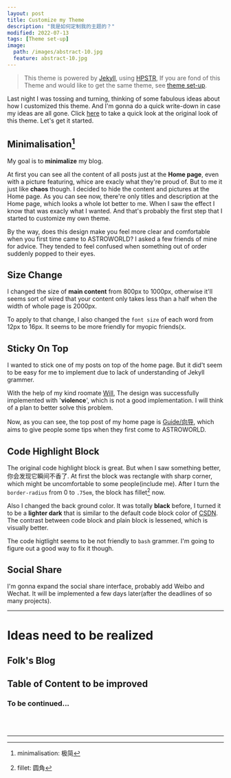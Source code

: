 ```yaml
---
layout: post
title: Customize my Theme
description: "我是如何定制我的主题的？"
modified: 2022-07-13
tags: [Theme set-up]
image:
  path: /images/abstract-10.jpg
  feature: abstract-10.jpg
---
```


> This theme is powered by [Jekyll](http://jekyllrb.com/), using [HPSTR](https://mademistakes.com/work/hpstr-jekyll-theme/), If you are fond of this Theme and would like to get the same theme, see [theme set-up](/theme-setup/).


Last night I was tossing and turning, thinking of some fabulous ideas about how I customized this theme. And I'm gonna do a quick write-down in case my ideas are all gone. Click [here](https://mmistakes.github.io/jekyll-theme-hpstr/) to take a quick look at the original look of this theme. Let's get it started.

## Minimalisation[^1]

My goal is to **minimalize** my blog.

At first you can see all the content of all posts just at the **Home page**, even with a picture featuring, whice are exacly what they're proud of. But to me it just like **chaos** though. I decided to hide the content and pictures at the Home page. As you can see now, there're only titles and description at the Home page, which looks a whole lot better to me. When I saw the effect I know that was exacly what I wanted. And that's probably the first step that I started to customize my own theme.

By the way, does this design make you feel more clear and comfortable when you first time came to ASTROWORLD? I asked a few friends of mine for advice. They tended to feel confused when something out of order suddenly popped to their eyes.

## Size Change

I changed the size of **main content** from 800px to 1000px, otherwise it'll seems sort of wired that your content only takes less than a half when the width of whole page is 2000px.

To apply to that change, I also changed the `font size` of each word from 12px to 16px. It seems to be more friendly for myopic friends(x.

## Sticky On Top

I wanted to stick one of my posts on top of the home page. But it did't seem to be easy for me to implement due to lack of understanding of Jekyll grammer.

With the help of my kind roomate [Will](https://willyangywt.cc), The design was successfully implemented with '**violence**', which is not a good implementation. I will think of a plan to better solve this problem.

Now, as you can see, the top post of my home page is [Guide/向导](https://lucameng.github.io/Guide/), which aims to give people some tips when they first come to ASTROWORLD.

## Code Highlight Block

The original code highlight block is great. But when I saw something better, 你会发现它瞬间不香了. At first the block was rectangle with sharp corner, which might be uncomfortable to some people(include me). After I turn the `border-radius` from 0 to `.75em`, the block has fillet[^2] now.

Also I changed the back ground color. It was totally **black** before, I turned it to be a **lighter dark** that is similar to the default code block color of [CSDN](https://www.csdn.net/). The contrast between code block and plain block is lessened, which is visually better.

The code higtlight seems to be not friendly to `bash` grammer. I'm going to figure out a good way to fix it though.

## Social Share

I'm gonna expand the social share interface, probably add Weibo and Wechat. It will be implemented a few days later(after the deadlines of so many projects).

___

# Ideas need to be realized

## Folk's Blog

## Table of Content to be improved

### To be continued...

<br/>
<br/>

___

[^1]: minimalisation: 极简
[^2]: fillet: 圆角
